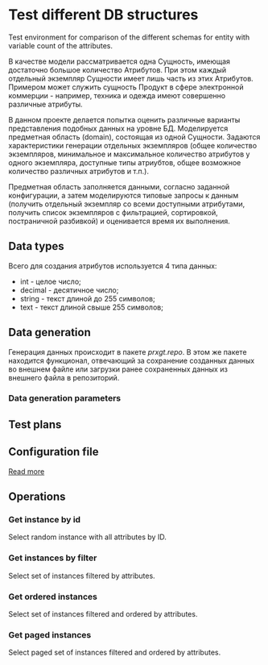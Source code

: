 # Test different DB structures

Test environment for comparison of the different schemas for entity with variable count of the attributes.

В качестве модели рассматривается одна Сущность, имеющая достаточно большое количество Атрибутов. При этом каждый 
отдельный экземпляр Сущности имеет лишь часть из этих Атрибутов. Примером может служить сущность Продукт в сфере 
электронной коммерции - например, техника и одежда имеют совершенно различные атрибуты. 

В данном проекте делается попытка оценить различные варианты представления подобных данных на уровне БД. Моделируется
предметная область (domain), состоящая из одной Сущности. Задаются характеристики генерации отдельных экземпляров 
(общее количество экземпляров, минимальное и максимальное количество атрибутов у одного экземпляра, доступные типы 
атриубтов, общее возможное количество различных атрибутов и т.п.).

Предметная область заполняется данными, согласно заданной конфигурации, а затем моделируются типовые запросы к данным
(получить отдельный экземпляр со всеми доступными атрибутами, получить список экземпляров с фильтрацией, сортировкой,
постраничной разбивкой) и оценивается время их выполнения.

## Data types
Всего для создания атрибутов используется 4 типа данных:

* int - целое число;
* decimal - десятичное число;
* string - текст длиной до 255 символов;
* text - текст длиной свыше 255 символов;


## Data generation
Генерация данных происходит в пакете *prxgt.repo*. В этом же пакете находится функционал, отвечающий за сохранение
созданных данных во внешнем файле или загрузки ранее сохраненных данных из внешнего файла в репозиторий.

### Data generation parameters

## Test plans

## Configuration file

[Read more](docs/config.md)

## Operations

### Get instance by id
Select random instance with all attributes by ID.

### Get instances by filter
Select set of instances filtered by attributes.

### Get ordered instances 
Select set of instances filtered and ordered by attributes.

### Get paged instances
Select paged set of instances filtered and ordered by attributes.
